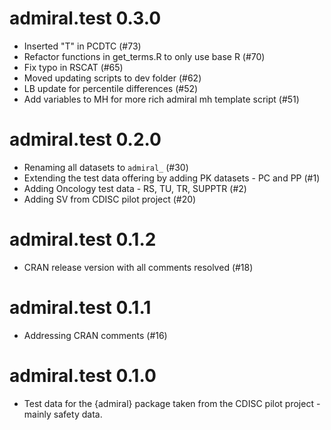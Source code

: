 # admiral.test 0.3.0

- Inserted "T" in PCDTC (#73) 
- Refactor functions in get_terms.R to only use base R (#70) 
- Fix typo in RSCAT (#65)
- Moved updating scripts to dev folder (#62)
- LB update for percentile differences (#52)
- Add variables to MH for more rich admiral mh template script (#51)

# admiral.test 0.2.0

- Renaming all datasets to `admiral_` (#30) 
- Extending the test data offering by adding PK datasets - PC and PP (#1) 
- Adding Oncology test data - RS, TU, TR, SUPPTR (#2)
- Adding SV from CDISC pilot project (#20)

# admiral.test 0.1.2

- CRAN release version with all comments resolved (#18)

# admiral.test 0.1.1

- Addressing CRAN comments (#16)

# admiral.test 0.1.0

- Test data for the {admiral} package taken from the CDISC pilot project - mainly safety data.
